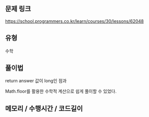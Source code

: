 ## 문제 링크

https://school.programmers.co.kr/learn/courses/30/lessons/62048

## 유형

수학

## 풀이법

return answer 값이 long인 점과

Math.floor를 활용한 수학적 계산으로 쉽게 풀이할 수 있었다.

## 메모리 / 수행시간 / 코드길이

